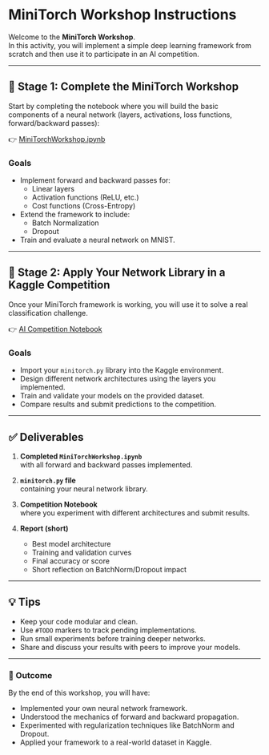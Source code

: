 # MiniTorch Workshop Instructions

Welcome to the **MiniTorch Workshop**.  
In this activity, you will implement a simple deep learning framework from scratch and then use it to participate in an AI competition.

---

## 📌 Stage 1: Complete the MiniTorch Workshop

Start by completing the notebook where you will build the basic components of a neural network (layers, activations, loss functions, forward/backward passes):

👉 [MiniTorchWorkshop.ipynb](https://github.com/jdmartinev/ArtificialIntelligenceIM/blob/main/Workshops/Workshop1/MiniTorchWorkshop.ipynb)

### Goals
- Implement forward and backward passes for:
  - Linear layers
  - Activation functions (ReLU, etc.)
  - Cost functions (Cross-Entropy)
- Extend the framework to include:
  - Batch Normalization
  - Dropout
- Train and evaluate a neural network on MNIST.

---

## 📌 Stage 2: Apply Your Network Library in a Kaggle Competition

Once your MiniTorch framework is working, you will use it to solve a real classification challenge.

👉 [AI Competition Notebook](https://www.kaggle.com/code/juanmartinezv4399/ai-competition01)

### Goals
- Import your `minitorch.py` library into the Kaggle environment.
- Design different network architectures using the layers you implemented.
- Train and validate your models on the provided dataset.
- Compare results and submit predictions to the competition.

---

## ✅ Deliverables

1. **Completed `MiniTorchWorkshop.ipynb`**  
   with all forward and backward passes implemented.

2. **`minitorch.py` file**  
   containing your neural network library.

3. **Competition Notebook**  
   where you experiment with different architectures and submit results.

4. **Report (short)**  
   - Best model architecture
   - Training and validation curves
   - Final accuracy or score
   - Short reflection on BatchNorm/Dropout impact

---

## 💡 Tips

- Keep your code modular and clean.  
- Use `#TODO` markers to track pending implementations.  
- Run small experiments before training deeper networks.  
- Share and discuss your results with peers to improve your models.

---

### 🚀 Outcome

By the end of this workshop, you will have:
- Implemented your own neural network framework.
- Understood the mechanics of forward and backward propagation.
- Experimented with regularization techniques like BatchNorm and Dropout.
- Applied your framework to a real-world dataset in Kaggle.
